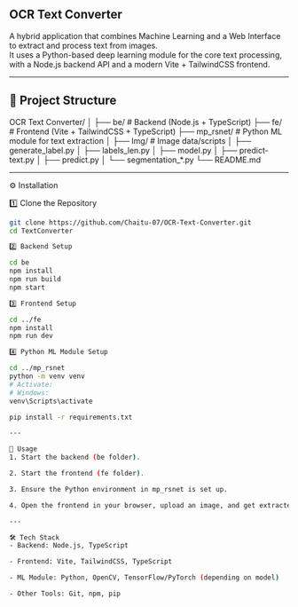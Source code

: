 OCR Text Converter
---
A hybrid application that combines Machine Learning and a Web Interface to extract and process text from images.  
It uses a Python-based deep learning module for the core text processing, with a Node.js backend API and a modern Vite + TailwindCSS frontend.

---

📂 Project Structure
--
OCR Text Converter/
│
├── be/ # Backend (Node.js + TypeScript)
├── fe/ # Frontend (Vite + TailwindCSS + TypeScript)
├── mp_rsnet/ # Python ML module for text extraction
│ ├── Img/ # Image data/scripts
│ ├── generate_label.py
│ ├── labels_len.py
│ ├── model.py
│ ├── predict-text.py
│ ├── predict.py
│ └── segmentation_*.py
└── README.md

---

⚙️ Installation

1️⃣ Clone the Repository
```bash
git clone https://github.com/Chaitu-07/OCR-Text-Converter.git
cd TextConverter

2️⃣ Backend Setup

cd be
npm install
npm run build
npm start

3️⃣ Frontend Setup

cd ../fe
npm install
npm run dev

4️⃣ Python ML Module Setup

cd ../mp_rsnet
python -m venv venv
# Activate:
# Windows:
venv\Scripts\activate

pip install -r requirements.txt

---

🚀 Usage
1. Start the backend (be folder).

2. Start the frontend (fe folder).

3. Ensure the Python environment in mp_rsnet is set up.

4. Open the frontend in your browser, upload an image, and get extracted text results.

---

🛠️ Tech Stack
- Backend: Node.js, TypeScript

- Frontend: Vite, TailwindCSS, TypeScript

- ML Module: Python, OpenCV, TensorFlow/PyTorch (depending on model)

- Other Tools: Git, npm, pip

